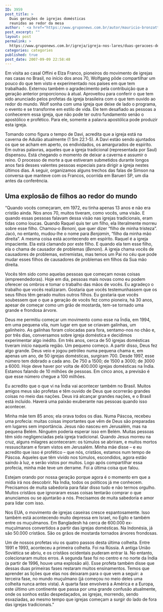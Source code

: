 ```yaml
---
ID: 3959
post_title: >
  Duas gerações de igrejas domésticas
  reunidas ao redor da mesa
author: ' <a href="https://www.gruponews.com.br/autor/mauricio-bronzatto" rel="tag">Maurício Bronzatto</a>'
post_excerpt: ""
layout: post
permalink: >
  https://www.gruponews.com.br/igreja/igreja-nos-lares/duas-geracoes-de-igrejas-domesticas-reunidas-ao-redor-da-mesa
categories: categories
published: true
post_date: 2007-09-09 22:58:48
---
```

Em visita ao casal Offini e Elza Franco, pioneiros do movimento de igrejas nas casas no Brasil, no início dos anos 70, Wolfgang pôde compartilhar um pouco do que tem visto e experimentado nos países em que tem trabalhado. Externou também o agradecimento pela contribuição que a geração anterior proporcionou à atual. Aproveitou para conferir o que tem sido anunciado pelos profetas da igreja brasileira com o que tem ouvido ao redor do mundo. Wolf sonha com uma igreja que deixe de lado o programa, o evento e se transforme em estilo de vida. Ele tem desafiado as pessoas a conhecerem essa igreja, que não pode ter outro fundamento senão o apostólico e profético. Para ele, somente a palavra apostólica pode produzir esta igreja.

Tomando como figura o tempo de Davi, acredita que a igreja está na caverna de Adulão atualmente (1 Sm 22.1-5). A Davi estão sendo ajuntados os que se acham em aperto, os endividados, os amargurados de espírito. Em outras palavras, aqueles que a igreja tradicional (representada por Saul) dispensou. Está chegando o momento de deixar a caverna e assumir o reino. O processo de morte a que estiveram submetidos durante longos anos fará desses valentes pessoas especiais para dirigir a igreja nestes últimos dias. A seguir, organizamos alguns trechos das falas de Simson na conversa que manteve com os Francos, ocorrida em Barueri SP, um dia antes da conferência.
<h2>Uma explosão de filhos ao redor do mundo</h2>
“Quando vocês começaram, em 1972, eu tinha apenas 13 anos e não era cristão ainda. Nos anos 70, muitos tiveram, como vocês, uma visão. E quando essas pessoas falavam dessa visão nas igrejas tradicionais, eram tidas como loucas. Quando Raquel quis ter um filho, ela literalmente morreu sobre esse filho. Chamou-o <i>Benoni</i>, que quer dizer “filho de minha tristeza”. Jacó, no entanto, mudou-lhe o nome para <i>Benjamin</i>, “filho da minha mão direita”. A mesma coisa está acontecendo em espírito. Raquel é a igreja impaciente. Ela está clamando por este filho. E quando ela tem esse filho, ela o chama de causador de problemas (<i>Benoni</i>). A igreja chama vocês de causadores de problemas, extremistas, mas temos um Pai no céu que pode mudar esses filhos de causadores de problemas em filhos da Sua mão direita.

Vocês têm sido como aquelas pessoas que começam novas coisas (empreendedoras). Hoje em dia, pessoas mais novas como eu podem oferecer os ombros e tomar o trabalho das mãos de vocês. Eu agradeço o trabalho que vocês realizaram. Gostaria que vocês testemunhassem que os seus filhos têm gerado muitos outros filhos. Eu gostaria que vocês soubessem que o que a geração de vocês fez como pioneira, há 30 anos, apesar de começar como um grão de mostarda, tem-se tornado uma grande e frondosa árvore.

Deus me permitiu começar um movimento como esse na Índia, em 1994, em uma pequena vila, num lugar em que se criavam galinhas, um galinheiro. As galinhas foram colocadas para fora, sentamo-nos no chão e, por três dias, conversamos sobre igreja doméstica e decidimos experimentar algo inédito. Em três anos, cerca de 50 igrejas domésticas tiveram início naquela região. Um pequeno começo. A partir disso, Deus fez algo grande. Deus veio e jogou petróleo numa pequena chama e, em apenas um ano, de 50 igrejas domésticas, surgiram 700. Desde 1997, esse número tem dobrado a cada ano. De 750 a 1500; de 1500 a 3000; de 3000 a 6000. Hoje deve haver por volta de 400.000 igrejas domésticas na Índia. Estamos falando de 10 milhões de pessoas. Em cinco anos, a previsão é que esse número chegue a 100 milhões.

Eu acredito que o que vi na Índia vai acontecer também no Brasil. Muitos amigos meus são profetas e têm ouvido de Deus que ocorrerão grandes coisas no meio das nações. Deus irá alcançar grandes nações, e o Brasil está incluído. Haverá uma paixão exuberante nas pessoas quando isso acontecer.

Minha mãe tem 85 anos; ela orava todos os dias. Numa Páscoa, recebeu uma profecia: muitas coisas importantes que vêm de Deus são preparadas em lugares sem importância. Jesus não nasceu em Jerusalém, mas na pequena Belém. Ninguém poderia esperar isso em Belém. Muitas pessoas têm sido negligenciadas pela igreja tradicional. Quando Jesus morreu na cruz, alguns milagres aconteceram: os túmulos se abriram, e muitos mortos ressuscitaram e foram vistos em Jerusalém. Minha mãe disse – e eu acredito que isso é profético – que nós, cristãos, estamos num tempo de Páscoa. Aqueles que têm vivido nos túmulos, escondidos, agora estão saindo à luz, e serão vistos por muitos. Logo após compartilhar essa profecia, minha mãe teve um derrame. Foi a última coisa que falou.

Estejam orando por nossa geração porque agora é o momento em que a mídia irá nos descobrir. Na Índia, todos os políticos já me conhecem. Precisamos de muita sabedoria para falar disso tudo e não termos orgulho. Muitos cristãos que ignoraram essas coisas tentarão comprar o que anunciamos ou se ajuntarão a nós. Precisamos de muita sabedoria e amor para lidar com isso.

Nos EUA, o movimento de igrejas caseiras cresce espantosamente. Isso também está acontecendo muito depressa em Israel, no Egito e também entre os muçulmanos. Em Bangladesh há cerca de 600.000 ex-muçulmanos convertidos a partir das igrejas domésticas. Na Indonésia, já são 50.000 cristãos. São os grãos de mostarda tornados árvores frondosas.

Um de nossos profetas viu os quatro passos desta última colheita. Entre 1991 e 1993, aconteceu a primeira colheita. Foi na Rússia. A antiga União Soviética se abriu, e os cristãos ocidentais puderam entrar lá. No entanto, colecionaram muitos erros. A segunda fase foi no centro e no norte da Índia (a partir de 1996, houve uma explosão ali). Esse profeta também disse que dessas duas primeiras fases restaram muitos ensinamentos. Temos que aprender as lições que elas nos deixaram para o que vem a seguir: a terceira fase, no mundo muçulmano (já começou no meio deles uma colheita nunca antes vista). A quarta fase envolverá a América e a Europa, este último um continente que passa por uma grande confusão atualmente, onde os sonhos estão despedaçados, as igrejas, morrendo, sendo esvaziadas, ao mesmo tempo que igrejas começam a surgir do lado de fora das igrejas tradicionais.”